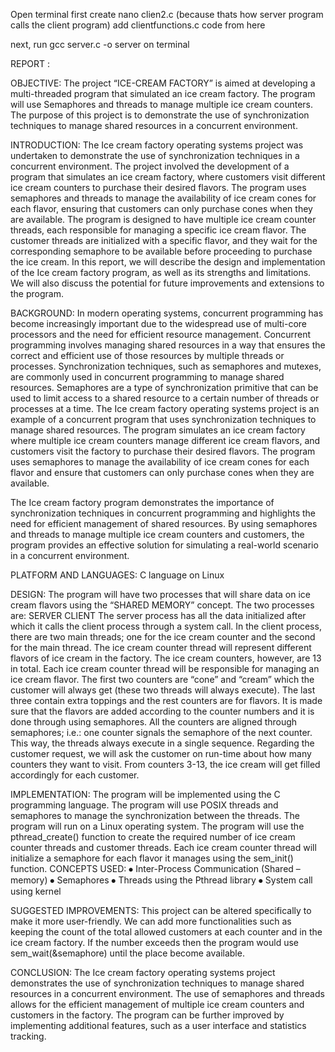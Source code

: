 Open terminal
first create nano clien2.c (because thats how server program calls the client program)
add clientfunctions.c code from here

next, run gcc server.c -o server on terminal

 REPORT :
 
 OBJECTIVE:
The project “ICE-CREAM FACTORY” is aimed at developing a multi-threaded program that simulated an ice cream factory. The program will use Semaphores and threads to manage multiple ice cream counters. The purpose of this project is to demonstrate the use of synchronization techniques to manage shared resources in a concurrent environment.

INTRODUCTION:
The Ice cream factory operating systems project was undertaken to demonstrate the use of synchronization techniques in a concurrent environment. The project involved the development of a program that simulates an ice cream factory, where customers visit different ice cream counters to purchase their desired flavors. The program uses semaphores and threads to manage the availability of ice cream cones for each flavor, ensuring that customers can only purchase cones when they are available.
The program is designed to have multiple ice cream counter threads, each responsible for managing a specific ice cream flavor. The customer threads are initialized with a specific flavor, and they wait for the corresponding semaphore to be available before proceeding to purchase the ice cream. 
In this report, we will describe the design and implementation of the Ice cream factory program, as well as its strengths and limitations. We will also discuss the potential for future improvements and extensions to the program.

BACKGROUND:
In modern operating systems, concurrent programming has become increasingly important due to the widespread use of multi-core processors and the need for efficient resource management. Concurrent programming involves managing shared resources in a way that ensures the correct and efficient use of those resources by multiple threads or processes.
Synchronization techniques, such as semaphores and mutexes, are commonly used in concurrent programming to manage shared resources. Semaphores are a type of synchronization primitive that can be used to limit access to a shared resource to a certain number of threads or processes at a time.
The Ice cream factory operating systems project is an example of a concurrent program that uses synchronization techniques to manage shared resources. The program simulates an ice cream factory where multiple ice cream counters manage different ice cream flavors, and customers visit the factory to purchase their desired flavors. The program uses semaphores to manage the availability of ice cream cones for each flavor and ensure that customers can only purchase cones when they are available.

The Ice cream factory program demonstrates the importance of synchronization techniques in concurrent programming and highlights the need for efficient management of shared resources. By using semaphores and threads to manage multiple ice cream counters and customers, the program provides an effective solution for simulating a real-world scenario in a concurrent environment.

PLATFORM AND LANGUAGES:
C language on Linux

DESIGN:
The program will have two processes that will share data on ice cream flavors using the “SHARED MEMORY” concept. The two processes are:
SERVER
CLIENT 
The server process has all the data initialized after which it calls the client process through a system call. 
In the client process, there are two main threads; one for the ice cream counter and the second for the main thread. The ice cream counter thread will represent different flavors of ice cream in the factory. The ice cream counters, however, are 13 in total. 
Each ice cream counter thread will be responsible for managing an ice cream flavor. The first two counters are “cone” and “cream” which the customer will always get (these two threads will always execute). The last three contain extra toppings and the rest counters are for flavors. 
It is made sure that the flavors are added according to the counter numbers and it is done through using semaphores. All the counters are aligned through semaphores; i.e.: one counter signals the semaphore of the next counter. This way, the threads always execute in a single sequence. 
Regarding the customer request, we will ask the customer on run-time about how many counters they want to visit. From counters 3-13, the ice cream will get filled accordingly for each customer. 

IMPLEMENTATION:
 The program will be implemented using the C programming language. The program will use POSIX threads and semaphores to manage the synchronization between the threads. The program will run on a Linux operating system.
The program will use the pthread_create() function to create the required number of ice cream counter threads and customer threads. Each ice cream counter thread will initialize a semaphore for each flavor it manages using the sem_init() function.
CONCEPTS USED:
⦁	Inter-Process Communication (Shared –memory)
⦁	Semaphores
⦁	Threads using the Pthread library
⦁	System call using kernel 

SUGGESTED IMPROVEMENTS:
This project can be altered specifically to make it more user-friendly. We can add more functionalities such as keeping the count of the total allowed customers at each counter and in the ice cream factory. If the number exceeds then the program would use sem_wait(&semaphore) until the place become available. 

CONCLUSION: 
The Ice cream factory operating systems project demonstrates the use of synchronization techniques to manage shared resources in a concurrent environment. The use of semaphores and threads allows for the efficient management of multiple ice cream counters and customers in the factory. The program can be further improved by implementing additional features, such as a user interface and statistics tracking.
